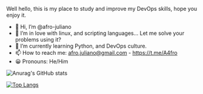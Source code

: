 Well hello, this is my place to study and improve my DevOps skills, hope you enjoy it.

- 👋 Hi, I’m @afro-juliano
- 👀 I’m in love with linux, and scripting languages... Let me solve your problems using it?
- 🌱 I’m currently learning Python, and DevOps culture.
- 📫 How to reach me: afro.juliano@gmail.com - https://t.me/A4fro
- 😀 Pronouns: He/Him

![Anurag's GitHub stats](https://github-readme-stats.vercel.app/api?username=afro-juliano&theme=dark&show_icons=true)

[![Top Langs](https://github-readme-stats.vercel.app/api/top-langs/?username=afro-juliano&layout=compact&theme=dark)](https://github.com/anuraghazra/github-readme-stats)
